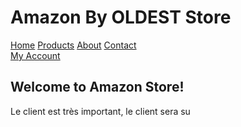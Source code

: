 
# <!DOCTYPE html>
<html lang="fr">
<head>
  <meta charset="UTF-8">
  <meta name="viewport" content="width=device-width" />
  <title>AMAZON </title>
  <link rel="stylesheet" href="style.css" />
</head>
<body>
  


<div class="header">
  <h1>Amazon By OLDEST Store</h1>
</div>

<div class="topnav">
  <a href="#">Home</a>
  <a href="#">Products</a>
  <a href="#">About</a>
  <a href="#">Contact</a>
</div>

<div class="user-account">
  <a href="#">My Account</a>
</div>

<div class="content">
  <h2>Welcome to Amazon Store!</h2>
  <p>Le client est très important, le client sera su
  </p>
</body>
</html>
